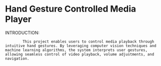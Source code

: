 # Hand Gesture Controlled Media Player
INTRODUCTION:
            
            This project enables users to control media playback through intuitive hand gestures. By leveraging computer vision techniques and machine learning algorithms, the system interprets user gestures, allowing seamless control of video playback, volume adjustments, and navigation.
